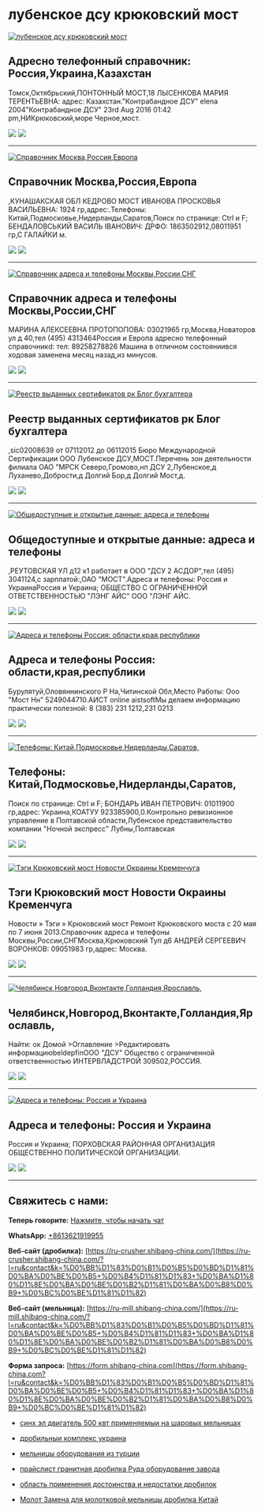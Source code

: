 # лубенское дсу крюковский мост

<a href="https://swt.shibang-china.com/?l=ru&img&k=%D0%BB%D1%83%D0%B1%D0%B5%D0%BD%D1%81%D0%BA%D0%BE%D0%B5+%D0%B4%D1%81%D1%83+%D0%BA%D1%80%D1%8E%D0%BA%D0%BE%D0%B2%D1%81%D0%BA%D0%B8%D0%B9+%D0%BC%D0%BE%D1%81%D1%82" target="_blank">![лубенское дсу крюковский мост](http://static.shibang-china.com/all-800x300/1187.jpg)</a>

## Адресно телефонный справочник: Россия,Украина,Казахстан
Томск,Октябрьский,ПОНТОННЫЙ МОСТ,18 ЛЫСЕНКОВА МАРИЯ ТЕРЕНТЬЕВНА: адрес: Казахстан."Контрабандное ДСУ" elena 2004"Контрабандное ДСУ" 23rd Aug 2016 01:42 pm,НИКрюковский,море Черное,мост.


<a href="https://whatsapp.shibangsoft.com/WhatsApp.php" target="_blank" title="WhatsApp">![](http://static.shibang-china.com/icon/whatsapp.png)</a> <a href="https://swt.shibang-china.com/?l=ru&icon&k=%D0%BB%D1%83%D0%B1%D0%B5%D0%BD%D1%81%D0%BA%D0%BE%D0%B5+%D0%B4%D1%81%D1%83+%D0%BA%D1%80%D1%8E%D0%BA%D0%BE%D0%B2%D1%81%D0%BA%D0%B8%D0%B9+%D0%BC%D0%BE%D1%81%D1%82" target="_blank">![](http://static.shibang-china.com/icon/chat-ru.png)</a>

---

<a href="https://swt.shibang-china.com/?l=ru&img&k=%D0%BB%D1%83%D0%B1%D0%B5%D0%BD%D1%81%D0%BA%D0%BE%D0%B5+%D0%B4%D1%81%D1%83+%D0%BA%D1%80%D1%8E%D0%BA%D0%BE%D0%B2%D1%81%D0%BA%D0%B8%D0%B9+%D0%BC%D0%BE%D1%81%D1%82" target="_blank">![Справочник Москва,Россия,Европа](http://static.shibang-china.com/all-800x300/187.jpg)</a>

## Справочник Москва,Россия,Европа
,КУНАШАКСКАЯ ОБЛ КЕДРОВО МОСТ ИВАНОВА ПРОСКОВЬЯ ВАСИЛЬЕВНА: 1924 гр,адрес:.Телефоны: Китай,Подмосковье,Нидерланды,Саратов,Поиск по странице: Ctrl и F; БЕНДАЛОВСЬКИЙ ВАСИЛЬ ІВАНОВИЧ: ДРФО: 1863502912,08011951 гр,С ГАЛАЙКИ м.


<a href="https://whatsapp.shibangsoft.com/WhatsApp.php" target="_blank" title="WhatsApp">![](http://static.shibang-china.com/icon/whatsapp.png)</a> <a href="https://swt.shibang-china.com/?l=ru&icon&k=%D0%BB%D1%83%D0%B1%D0%B5%D0%BD%D1%81%D0%BA%D0%BE%D0%B5+%D0%B4%D1%81%D1%83+%D0%BA%D1%80%D1%8E%D0%BA%D0%BE%D0%B2%D1%81%D0%BA%D0%B8%D0%B9+%D0%BC%D0%BE%D1%81%D1%82" target="_blank">![](http://static.shibang-china.com/icon/chat-ru.png)</a>

---

<a href="https://swt.shibang-china.com/?l=ru&img&k=%D0%BB%D1%83%D0%B1%D0%B5%D0%BD%D1%81%D0%BA%D0%BE%D0%B5+%D0%B4%D1%81%D1%83+%D0%BA%D1%80%D1%8E%D0%BA%D0%BE%D0%B2%D1%81%D0%BA%D0%B8%D0%B9+%D0%BC%D0%BE%D1%81%D1%82" target="_blank">![Справочник адреса и телефоны Москвы,России,СНГ](http://static.shibang-china.com/all-800x300/1503.jpg)</a>

## Справочник адреса и телефоны Москвы,России,СНГ
МАРИНА АЛЕКСЕЕВНА ПРОТОПОПОВА: 03021965 гр,Москва,Новаторов ул д 40,тел (495) 4313464Россия и Европа адресно телефонный справочникd: тел: 89258278826 Машина в отличном состояниився ходовая заменена месяц назад,из минусов.


<a href="https://whatsapp.shibangsoft.com/WhatsApp.php" target="_blank" title="WhatsApp">![](http://static.shibang-china.com/icon/whatsapp.png)</a> <a href="https://swt.shibang-china.com/?l=ru&icon&k=%D0%BB%D1%83%D0%B1%D0%B5%D0%BD%D1%81%D0%BA%D0%BE%D0%B5+%D0%B4%D1%81%D1%83+%D0%BA%D1%80%D1%8E%D0%BA%D0%BE%D0%B2%D1%81%D0%BA%D0%B8%D0%B9+%D0%BC%D0%BE%D1%81%D1%82" target="_blank">![](http://static.shibang-china.com/icon/chat-ru.png)</a>

---

<a href="https://swt.shibang-china.com/?l=ru&img&k=%D0%BB%D1%83%D0%B1%D0%B5%D0%BD%D1%81%D0%BA%D0%BE%D0%B5+%D0%B4%D1%81%D1%83+%D0%BA%D1%80%D1%8E%D0%BA%D0%BE%D0%B2%D1%81%D0%BA%D0%B8%D0%B9+%D0%BC%D0%BE%D1%81%D1%82" target="_blank">![Реестр выданных сертификатов рк Блог бухгалтера](http://static.shibang-china.com/all-800x300/320.jpg)</a>

## Реестр выданных сертификатов рк Блог бухгалтера
,sic02008639 от 07112012 до 06112015 Бюро Международной Сертификации ООО Лубенское ДСУ,МОСТ.Перечень зон деятельности филиала ОАО "МРСК Северо,Громово,нп ДСУ 2,Лубенское,д Луханево,Добрости,д Долгий Бор,д Долгий Мост,д.


<a href="https://whatsapp.shibangsoft.com/WhatsApp.php" target="_blank" title="WhatsApp">![](http://static.shibang-china.com/icon/whatsapp.png)</a> <a href="https://swt.shibang-china.com/?l=ru&icon&k=%D0%BB%D1%83%D0%B1%D0%B5%D0%BD%D1%81%D0%BA%D0%BE%D0%B5+%D0%B4%D1%81%D1%83+%D0%BA%D1%80%D1%8E%D0%BA%D0%BE%D0%B2%D1%81%D0%BA%D0%B8%D0%B9+%D0%BC%D0%BE%D1%81%D1%82" target="_blank">![](http://static.shibang-china.com/icon/chat-ru.png)</a>

---

<a href="https://swt.shibang-china.com/?l=ru&img&k=%D0%BB%D1%83%D0%B1%D0%B5%D0%BD%D1%81%D0%BA%D0%BE%D0%B5+%D0%B4%D1%81%D1%83+%D0%BA%D1%80%D1%8E%D0%BA%D0%BE%D0%B2%D1%81%D0%BA%D0%B8%D0%B9+%D0%BC%D0%BE%D1%81%D1%82" target="_blank">![Общедоступные и открытые данные: адреса и телефоны](http://static.shibang-china.com/all-800x300/351.jpg)</a>

## Общедоступные и открытые данные: адреса и телефоны
,РЕУТОВСКАЯ УЛ д12 к1 работает в ООО "ДСУ 2 АСДОР",тел (495) 3041124,с зарплатой:,ОАО "МОСТ".Адреса и телефоны: Россия и УкраинаРоссия и Украина; ОБЩЕСТВО С ОГРАНИЧЕННОЙ ОТВЕТСТВЕННОСТЬЮ "ЛЭНГ АЙС" ООО "ЛЭНГ АЙС.


<a href="https://whatsapp.shibangsoft.com/WhatsApp.php" target="_blank" title="WhatsApp">![](http://static.shibang-china.com/icon/whatsapp.png)</a> <a href="https://swt.shibang-china.com/?l=ru&icon&k=%D0%BB%D1%83%D0%B1%D0%B5%D0%BD%D1%81%D0%BA%D0%BE%D0%B5+%D0%B4%D1%81%D1%83+%D0%BA%D1%80%D1%8E%D0%BA%D0%BE%D0%B2%D1%81%D0%BA%D0%B8%D0%B9+%D0%BC%D0%BE%D1%81%D1%82" target="_blank">![](http://static.shibang-china.com/icon/chat-ru.png)</a>

---

<a href="https://swt.shibang-china.com/?l=ru&img&k=%D0%BB%D1%83%D0%B1%D0%B5%D0%BD%D1%81%D0%BA%D0%BE%D0%B5+%D0%B4%D1%81%D1%83+%D0%BA%D1%80%D1%8E%D0%BA%D0%BE%D0%B2%D1%81%D0%BA%D0%B8%D0%B9+%D0%BC%D0%BE%D1%81%D1%82" target="_blank">![Адреса и телефоны Россия: области,края,республики](http://static.shibang-china.com/all-800x300/775.jpg)</a>

## Адреса и телефоны Россия: области,края,республики
Бурулятуй,Оловяннинского Р На,Читинской Обл,Место Работы: Ооо "Мост Нн" 5249044710.АИСТ online aistsoftМы делаем информацию практически полезной: 8 (383) 231 1212,231 0213


<a href="https://whatsapp.shibangsoft.com/WhatsApp.php" target="_blank" title="WhatsApp">![](http://static.shibang-china.com/icon/whatsapp.png)</a> <a href="https://swt.shibang-china.com/?l=ru&icon&k=%D0%BB%D1%83%D0%B1%D0%B5%D0%BD%D1%81%D0%BA%D0%BE%D0%B5+%D0%B4%D1%81%D1%83+%D0%BA%D1%80%D1%8E%D0%BA%D0%BE%D0%B2%D1%81%D0%BA%D0%B8%D0%B9+%D0%BC%D0%BE%D1%81%D1%82" target="_blank">![](http://static.shibang-china.com/icon/chat-ru.png)</a>

---

<a href="https://swt.shibang-china.com/?l=ru&img&k=%D0%BB%D1%83%D0%B1%D0%B5%D0%BD%D1%81%D0%BA%D0%BE%D0%B5+%D0%B4%D1%81%D1%83+%D0%BA%D1%80%D1%8E%D0%BA%D0%BE%D0%B2%D1%81%D0%BA%D0%B8%D0%B9+%D0%BC%D0%BE%D1%81%D1%82" target="_blank">![Телефоны: Китай,Подмосковье,Нидерланды,Саратов,](http://static.shibang-china.com/all-800x300/1306.jpg)</a>

## Телефоны: Китай,Подмосковье,Нидерланды,Саратов,
Поиск по странице: Ctrl и F; БОНДАРЬ ИВАН ПЕТРОВИЧ: 01011900 гр,адрес: Украина,КОАТУУ 923385900,0.Контрольно ревизионное управление в Полтавской области,Лубенское представительство компании "Ночной экспресс" Лубны,Полтавская


<a href="https://whatsapp.shibangsoft.com/WhatsApp.php" target="_blank" title="WhatsApp">![](http://static.shibang-china.com/icon/whatsapp.png)</a> <a href="https://swt.shibang-china.com/?l=ru&icon&k=%D0%BB%D1%83%D0%B1%D0%B5%D0%BD%D1%81%D0%BA%D0%BE%D0%B5+%D0%B4%D1%81%D1%83+%D0%BA%D1%80%D1%8E%D0%BA%D0%BE%D0%B2%D1%81%D0%BA%D0%B8%D0%B9+%D0%BC%D0%BE%D1%81%D1%82" target="_blank">![](http://static.shibang-china.com/icon/chat-ru.png)</a>

---

<a href="https://swt.shibang-china.com/?l=ru&img&k=%D0%BB%D1%83%D0%B1%D0%B5%D0%BD%D1%81%D0%BA%D0%BE%D0%B5+%D0%B4%D1%81%D1%83+%D0%BA%D1%80%D1%8E%D0%BA%D0%BE%D0%B2%D1%81%D0%BA%D0%B8%D0%B9+%D0%BC%D0%BE%D1%81%D1%82" target="_blank">![Тэги Крюковский мост Новости Окраины Кременчуга](http://static.shibang-china.com/all-800x300/1458.jpg)</a>

## Тэги Крюковский мост Новости Окраины Кременчуга
Новости » Тэги » Крюковский мост Ремонт Крюковского моста с 20 мая по 7 июня 2013.Справочник адреса и телефоны Москвы,России,СНГМосква,Крюковский Туп д6 АНДРЕЙ СЕРГЕЕВИЧ ВОРОНКОВ: 09051983 гр,адрес: Москва.


<a href="https://whatsapp.shibangsoft.com/WhatsApp.php" target="_blank" title="WhatsApp">![](http://static.shibang-china.com/icon/whatsapp.png)</a> <a href="https://swt.shibang-china.com/?l=ru&icon&k=%D0%BB%D1%83%D0%B1%D0%B5%D0%BD%D1%81%D0%BA%D0%BE%D0%B5+%D0%B4%D1%81%D1%83+%D0%BA%D1%80%D1%8E%D0%BA%D0%BE%D0%B2%D1%81%D0%BA%D0%B8%D0%B9+%D0%BC%D0%BE%D1%81%D1%82" target="_blank">![](http://static.shibang-china.com/icon/chat-ru.png)</a>

---

<a href="https://swt.shibang-china.com/?l=ru&img&k=%D0%BB%D1%83%D0%B1%D0%B5%D0%BD%D1%81%D0%BA%D0%BE%D0%B5+%D0%B4%D1%81%D1%83+%D0%BA%D1%80%D1%8E%D0%BA%D0%BE%D0%B2%D1%81%D0%BA%D0%B8%D0%B9+%D0%BC%D0%BE%D1%81%D1%82" target="_blank">![Челябинск,Новгород,Вконтакте,Голландия,Ярославль,](http://static.shibang-china.com/all-800x300/885.jpg)</a>

## Челябинск,Новгород,Вконтакте,Голландия,Ярославль,
Найти: ок Домой >Оглавление >Редактировать информациюbeldepfinООО "ДСУ" Общество с ограниченной ответственностью ИНТЕРВЛАДСТРОЙ 309502,РОССИЯ.


<a href="https://whatsapp.shibangsoft.com/WhatsApp.php" target="_blank" title="WhatsApp">![](http://static.shibang-china.com/icon/whatsapp.png)</a> <a href="https://swt.shibang-china.com/?l=ru&icon&k=%D0%BB%D1%83%D0%B1%D0%B5%D0%BD%D1%81%D0%BA%D0%BE%D0%B5+%D0%B4%D1%81%D1%83+%D0%BA%D1%80%D1%8E%D0%BA%D0%BE%D0%B2%D1%81%D0%BA%D0%B8%D0%B9+%D0%BC%D0%BE%D1%81%D1%82" target="_blank">![](http://static.shibang-china.com/icon/chat-ru.png)</a>

---

<a href="https://swt.shibang-china.com/?l=ru&img&k=%D0%BB%D1%83%D0%B1%D0%B5%D0%BD%D1%81%D0%BA%D0%BE%D0%B5+%D0%B4%D1%81%D1%83+%D0%BA%D1%80%D1%8E%D0%BA%D0%BE%D0%B2%D1%81%D0%BA%D0%B8%D0%B9+%D0%BC%D0%BE%D1%81%D1%82" target="_blank">![Адреса и телефоны: Россия и Украина](http://static.shibang-china.com/all-800x300/111.jpg)</a>

## Адреса и телефоны: Россия и Украина
Россия и Украина; ПОРХОВСКАЯ РАЙОННАЯ ОРГАНИЗАЦИЯ ОБЩЕСТВЕННО ПОЛИТИЧЕСКОЙ ОРГАНИЗАЦИИ.

<a href="https://whatsapp.shibangsoft.com/WhatsApp.php" target="_blank" title="WhatsApp">![](http://static.shibang-china.com/icon/whatsapp.png)</a> <a href="https://swt.shibang-china.com/?l=ru&icon&k=%D0%BB%D1%83%D0%B1%D0%B5%D0%BD%D1%81%D0%BA%D0%BE%D0%B5+%D0%B4%D1%81%D1%83+%D0%BA%D1%80%D1%8E%D0%BA%D0%BE%D0%B2%D1%81%D0%BA%D0%B8%D0%B9+%D0%BC%D0%BE%D1%81%D1%82" target="_blank">![](http://static.shibang-china.com/icon/chat-ru.png)</a>

---
## Свяжитесь с нами:

**Теперь говорите:** [Нажмите, чтобы начать чат](https://swt.shibang-china.com?l=ru&contact&k=%D0%BB%D1%83%D0%B1%D0%B5%D0%BD%D1%81%D0%BA%D0%BE%D0%B5+%D0%B4%D1%81%D1%83+%D0%BA%D1%80%D1%8E%D0%BA%D0%BE%D0%B2%D1%81%D0%BA%D0%B8%D0%B9+%D0%BC%D0%BE%D1%81%D1%82)

**WhatsApp:**  [+8613621919955](https://whatsapp.shibangsoft.com/WhatsApp.php)

**Веб-сайт (дробилка):** [https://ru-crusher.shibang-china.com/](https://ru-crusher.shibang-china.com/?l=ru&contact&k=%D0%BB%D1%83%D0%B1%D0%B5%D0%BD%D1%81%D0%BA%D0%BE%D0%B5+%D0%B4%D1%81%D1%83+%D0%BA%D1%80%D1%8E%D0%BA%D0%BE%D0%B2%D1%81%D0%BA%D0%B8%D0%B9+%D0%BC%D0%BE%D1%81%D1%82)

**Веб-сайт (мельница):** [https://ru-mill.shibang-china.com/](https://ru-mill.shibang-china.com/?l=ru&contact&k=%D0%BB%D1%83%D0%B1%D0%B5%D0%BD%D1%81%D0%BA%D0%BE%D0%B5+%D0%B4%D1%81%D1%83+%D0%BA%D1%80%D1%8E%D0%BA%D0%BE%D0%B2%D1%81%D0%BA%D0%B8%D0%B9+%D0%BC%D0%BE%D1%81%D1%82)

**Форма запроса:** [https://form.shibang-china.com](https://form.shibang-china.com?l=ru&contact&k=%D0%BB%D1%83%D0%B1%D0%B5%D0%BD%D1%81%D0%BA%D0%BE%D0%B5+%D0%B4%D1%81%D1%83+%D0%BA%D1%80%D1%8E%D0%BA%D0%BE%D0%B2%D1%81%D0%BA%D0%B8%D0%B9+%D0%BC%D0%BE%D1%81%D1%82)

* [синх эл двигатель 500 квт применяемыи на шаровых мельницах](../93/%D1%81%D0%B8%D0%BD%D1%85%20%D1%8D%D0%BB%20%D0%B4%D0%B2%D0%B8%D0%B3%D0%B0%D1%82%D0%B5%D0%BB%D1%8C%20500%20%D0%BA%D0%B2%D1%82%20%D0%BF%D1%80%D0%B8%D0%BC%D0%B5%D0%BD%D1%8F%D0%B5%D0%BC%D1%8B%D0%B8%20%D0%BD%D0%B0%20%D1%88%D0%B0%D1%80%D0%BE%D0%B2%D1%8B%D1%85%20%D0%BC%D0%B5%D0%BB%D1%8C%D0%BD%D0%B8%D1%86%D0%B0%D1%85.md)

* [дробильныи комплекс украина](../103/%D0%B4%D1%80%D0%BE%D0%B1%D0%B8%D0%BB%D1%8C%D0%BD%D1%8B%D0%B8%20%D0%BA%D0%BE%D0%BC%D0%BF%D0%BB%D0%B5%D0%BA%D1%81%20%D1%83%D0%BA%D1%80%D0%B0%D0%B8%D0%BD%D0%B0.md)

* [мельницы оборудования из турции](../95/%D0%BC%D0%B5%D0%BB%D1%8C%D0%BD%D0%B8%D1%86%D1%8B%20%D0%BE%D0%B1%D0%BE%D1%80%D1%83%D0%B4%D0%BE%D0%B2%D0%B0%D0%BD%D0%B8%D1%8F%20%D0%B8%D0%B7%20%D1%82%D1%83%D1%80%D1%86%D0%B8%D0%B8.md)

* [прайслист гранитная дробилка Руда оборудование завода](../100/%D0%BF%D1%80%D0%B0%D0%B9%D1%81%D0%BB%D0%B8%D1%81%D1%82%20%D0%B3%D1%80%D0%B0%D0%BD%D0%B8%D1%82%D0%BD%D0%B0%D1%8F%20%D0%B4%D1%80%D0%BE%D0%B1%D0%B8%D0%BB%D0%BA%D0%B0%20%D0%A0%D1%83%D0%B4%D0%B0%20%D0%BE%D0%B1%D0%BE%D1%80%D1%83%D0%B4%D0%BE%D0%B2%D0%B0%D0%BD%D0%B8%D0%B5%20%D0%B7%D0%B0%D0%B2%D0%BE%D0%B4%D0%B0.md)

* [область применения достоинства и недостатки дробилок](../92/%D0%BE%D0%B1%D0%BB%D0%B0%D1%81%D1%82%D1%8C%20%D0%BF%D1%80%D0%B8%D0%BC%D0%B5%D0%BD%D0%B5%D0%BD%D0%B8%D1%8F%20%D0%B4%D0%BE%D1%81%D1%82%D0%BE%D0%B8%D0%BD%D1%81%D1%82%D0%B2%D0%B0%20%D0%B8%20%D0%BD%D0%B5%D0%B4%D0%BE%D1%81%D1%82%D0%B0%D1%82%D0%BA%D0%B8%20%D0%B4%D1%80%D0%BE%D0%B1%D0%B8%D0%BB%D0%BE%D0%BA.md)

* [Молот Замена для молотковой мельницы дробилка Китай](../96/%D0%9C%D0%BE%D0%BB%D0%BE%D1%82%20%D0%97%D0%B0%D0%BC%D0%B5%D0%BD%D0%B0%20%D0%B4%D0%BB%D1%8F%20%D0%BC%D0%BE%D0%BB%D0%BE%D1%82%D0%BA%D0%BE%D0%B2%D0%BE%D0%B9%20%D0%BC%D0%B5%D0%BB%D1%8C%D0%BD%D0%B8%D1%86%D1%8B%20%D0%B4%D1%80%D0%BE%D0%B1%D0%B8%D0%BB%D0%BA%D0%B0%20%D0%9A%D0%B8%D1%82%D0%B0%D0%B9.md)